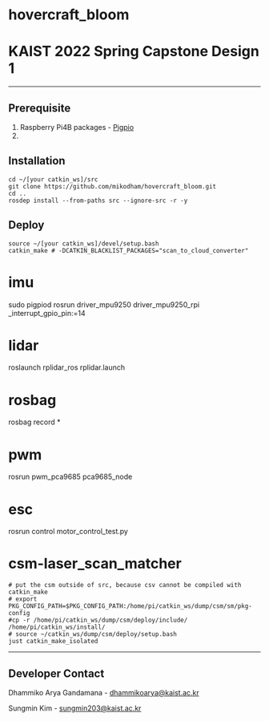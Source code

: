 # hovercraft_bloom
# KAIST 2022 Spring Capstone Design 1

-----
## Prerequisite
1. Raspberry Pi4B packages - [Pigpio](http://abyz.me.uk/rpi/pigpio/download.html)
2. 

## Installation

```
cd ~/[your catkin_ws]/src
git clone https://github.com/mikodham/hovercraft_bloom.git
cd ..
rosdep install --from-paths src --ignore-src -r -y
```

## Deploy
```
source ~/[your catkin_ws]/devel/setup.bash
catkin_make # -DCATKIN_BLACKLIST_PACKAGES="scan_to_cloud_converter"
```

# imu
sudo pigpiod
rosrun driver_mpu9250 driver_mpu9250_rpi _interrupt_gpio_pin:=14 

# lidar 
roslaunch rplidar_ros rplidar.launch

# rosbag
rosbag record *

# pwm
rosrun pwm_pca9685 pca9685_node
# esc
rosrun control motor_control_test.py

# csm-laser_scan_matcher
```
# put the csm outside of src, because csv cannot be compiled with catkin_make
# export PKG_CONFIG_PATH=$PKG_CONFIG_PATH:/home/pi/catkin_ws/dump/csm/sm/pkg-config
#cp -r /home/pi/catkin_ws/dump/csm/deploy/include/ /home/pi/catkin_ws/install/
# source ~/catkin_ws/dump/csm/deploy/setup.bash
just catkin_make_isolated
```

---
## Developer Contact
Dhammiko Arya Gandamana - dhammikoarya@kaist.ac.kr

Sungmin Kim - sungmin203@kaist.ac.kr